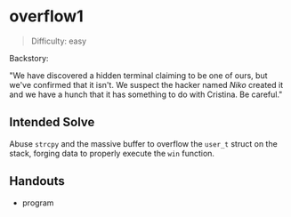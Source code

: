# overflow1

>Difficulty: easy

Backstory:

"We have discovered a hidden terminal claiming to be one of ours, but we've confirmed that it isn't.
We suspect the hacker named *Niko* created it and we have a hunch that it has something to do with
Cristina. Be careful."

## Intended Solve

Abuse `strcpy` and the massive buffer to overflow the `user_t` struct on the stack,
forging data to properly execute the `win` function.

## Handouts

- program
